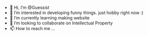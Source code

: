 - 👋 Hi, I’m @Guessist
- 👀 I’m interested in developing funny things. just hobby right now :)
- 🌱 I’m currently learning making website
- 💞️ I’m looking to collaborate on Intellectual Property 
- 📫 How to reach me ...

<!---
Guessist/Guessist is a ✨ special ✨ repository because its `README.md` (this file) appears on your GitHub profile.
You can click the Preview link to take a look at your changes.
--->
